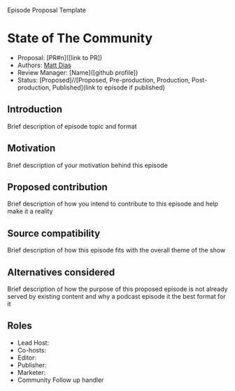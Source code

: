 Episode Proposal Template

# State of The Community

* Proposal: [PR#n]([link to PR])
* Authors: [Matt Dias](@mdiasdev)
* Review Manager: [Name]([github profile])
* Status: [Proposed]//[Proposed, Pre-production, Production, Post-production, Published](link to episode if published)

## Introduction

Brief description of episode topic and format

## Motivation

Brief description of your motivation behind this episode

## Proposed contribution

Brief description of how you intend to contribute to this episode and help make it a reality

## Source compatibility

Brief description of how this episode fits with the overall theme of the show

## Alternatives considered

Brief description of how the purpose of this proposed episode is not already served by existing content and why a podcast episode it the best format for it

## Roles

- Lead Host:
- Co-hosts:
- Editor:
- Publisher:
- Marketer:
- Community Follow up handler
